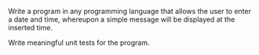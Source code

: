 Write a program in any programming language that allows the user to enter a date and time, whereupon a simple message will be displayed at the inserted time.

Write meaningful unit tests for the program.